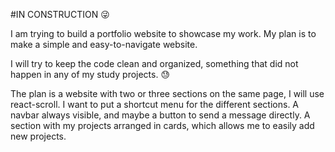 #IN CONSTRUCTION 😜

I am trying to build a portfolio website to showcase my work. 
My plan is to make a simple and easy-to-navigate website.

I will try to keep the code clean and organized, something that did not happen in any of my study projects. 😓

The plan is a website with two or three sections on the same page, I will use react-scroll. 
I want to put a shortcut menu for the different sections. 
A navbar always visible, and maybe a button to send a message directly. 
A section with my projects arranged in cards, which allows me to easily add new projects.
